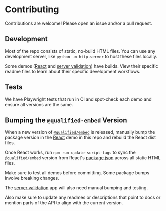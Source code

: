 # Contributing

Contributions are welcome! Please open an issue and/or a pull request.

## Development

Most of the repo consists of static, no-build HTML files. You can use any development server, like `python -m http.server` to host these files locally.

Some demos ([React](react) and [server validation](server-validation)) have builds. View their specific readme files to learn about their specific development workflows.

## Tests

We have Playwright tests that run in CI and spot-check each demo and ensure all versions are the same.

## Bumping the `@qualified-embed` Version

When a new version of [`@qualified/embed`](https://www.npmjs.com/package/@qualified/embed) is released, manually bump the package version in the [React](react) demo in this repo and rebuild the React dist files.

Once React works, run `npm run update-script-tags` to sync the `@qualified/embed` version from React's [package.json](react/package.json) across all static HTML files.

Make sure to test all demos before committing. Some package bumps involve breaking changes.

The [server validation](server-validation) app will also need manual bumping and testing.

Also make sure to update any readmes or descriptions that point to docs or mention parts of the API to align with the current version.

